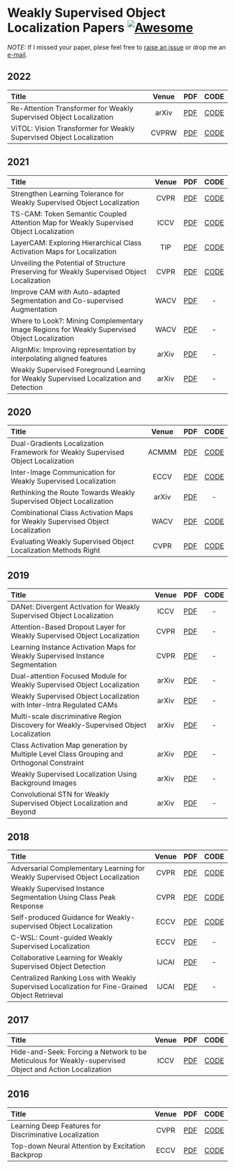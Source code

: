 # Weakly Supervised Object Localization Papers [![Awesome](https://awesome.re/badge.svg)](https://awesome.re)
*NOTE:* If I missed your paper, plese feel free to [raise an issue](https://github.com/xiaomengyc/Weakly-Supervised-Object-Localization/issues) or drop me an [e-mail](mailto:solli.zhang@gmail.com?subject=[GitHub]%wsol%papers).

## 2022
| Title | Venue | PDF | CODE |
| :-----|:-----:|:---:|:----:|
| Re-Attention Transformer for Weakly Supervised Object Localization | arXiv | [PDF](https://arxiv.org/pdf/2208.01838.pdf) | [CODE](https://github.com/su-hui-zz/ReAttentionTransformer) |
| ViTOL: Vision Transformer for Weakly Supervised Object Localization | CVPRW | [PDF](https://arxiv.org/pdf/2204.06772.pdf) | [CODE](https://github.com/Saurav-31/ViTOL) |

## 2021
| Title | Venue | PDF | CODE |
| :-----|:-----:|:---:|:----:|
| Strengthen Learning Tolerance for Weakly Supervised Object Localization | CVPR | [PDF](https://openaccess.thecvf.com/content/CVPR2021/papers/Guo_Strengthen_Learning_Tolerance_for_Weakly_Supervised_Object_Localization_CVPR_2021_paper.pdf) | [CODE](https://github.com/gyguo/SLT-Net) |
| TS-CAM: Token Semantic Coupled Attention Map for Weakly Supervised Object Localization | ICCV | [PDF](https://arxiv.org/pdf/2103.14862.pdf) | [CODE](https://github.com/vasgaowei/TS-CAM) |
|LayerCAM: Exploring Hierarchical Class Activation Maps for Localization | TIP | [PDF](http://mftp.mmcheng.net/Papers/21TIP_LayerCAM.pdf) | [CODE](https://github.com/PengtaoJiang/LayerCAM) |
| Unveiling the Potential of Structure Preserving for Weakly Supervised Object Localization | CVPR | [PDF](https://arxiv.org/pdf/2103.04523.pdf) | [CODE](https://github.com/Panxjia/SPA_CVPR2021) |
| Improve CAM with Auto-adapted Segmentation and Co-supervised Augmentation | WACV | [PDF](https://openaccess.thecvf.com/content/WACV2021/papers/Kou_Improve_CAM_With_Auto-Adapted_Segmentation_and_Co-Supervised_Augmentation_WACV_2021_paper.pdf) | - |
| Where to Look?: Mining Complementary Image Regions for Weakly Supervised Object Localization | WACV | [PDF](https://openaccess.thecvf.com/content/WACV2021/papers/Babar_Where_to_Look_Mining_Complementary_Image_Regions_for_Weakly_Supervised_WACV_2021_paper.pdf) | - |
| AlignMix: Improving representation by interpolating aligned features | arXiv | [PDF](https://arxiv.org/pdf/2103.15375.pdf) | - |
| Weakly Supervised Foreground Learning for Weakly Supervised Localization and Detection | arXiv | [PDF](https://arxiv.org/pdf/2108.01785.pdf) | - | 

## 2020
| Title | Venue | PDF | CODE |
| :-----|:-----:|:---:|:----:|
| Dual-Gradients Localization Framework for Weakly Supervised Object Localization | ACMMM | [PDF](https://dl.acm.org/doi/10.1145/3394171.3413622) | [CODE](https://github.com/chuangchuangtan/DGL) |
| Inter-Image Communication for Weakly Supervised Localization | ECCV | [PDF](http://www.ecva.net/papers/eccv_2020/papers_ECCV/papers/123640273.pdf) | [CODE](https://github.com/xiaomengyc/I2C) |
| Rethinking the Route Towards Weakly Supervised Object Localization | arXiv | [PDF](https://arxiv.org/pdf/2002.11359.pdf) | - |
| Combinational Class Activation Maps for Weakly Supervised Object Localization | WACV | [PDF](http://openaccess.thecvf.com/content_WACV_2020/papers/Yang_Combinational_Class_Activation_Maps_for_Weakly_Supervised_Object_Localization_WACV_2020_paper.pdf) | [CODE](https://github.com/Yangseung/NL-CCAM) |
| Evaluating Weakly Supervised Object Localization Methods Right | CVPR | [PDF](https://arxiv.org/pdf/2001.07437.pdf) | [CODE](https://github.com/clovaai/wsolevaluation) |



## 2019
| Title | Venue | PDF | CODE |
| :-----|:-----:|:---:|:----:|
| DANet: Divergent Activation for Weakly Supervised Object Localization | ICCV | [PDF](http://openaccess.thecvf.com/content_ICCV_2019/papers/Xue_DANet_Divergent_Activation_for_Weakly_Supervised_Object_Localization_ICCV_2019_paper.pdf) | - |
| Attention-Based Dropout Layer for Weakly Supervised Object Localization | CVPR | [PDF](http://openaccess.thecvf.com/content_CVPR_2019/papers/Choe_Attention-Based_Dropout_Layer_for_Weakly_Supervised_Object_Localization_CVPR_2019_paper.pdf) | - |
| Learning Instance Activation Maps for Weakly Supervised Instance Segmentation | CVPR | [PDF](http://openaccess.thecvf.com/content_CVPR_2019/papers/Ahn_Weakly_Supervised_Learning_of_Instance_Segmentation_With_Inter-Pixel_Relations_CVPR_2019_paper.pdf) | - |
| Dual-attention Focused Module for Weakly Supervised Object Localization | arXiv | [PDF](https://arxiv.org/ftp/arxiv/papers/1909/1909.04813.pdf) | - |
| Weakly Supervised Object Localization with Inter-Intra Regulated CAMs | arXiv | [PDF](https://arxiv.org/pdf/1911.07160.pdf) | - |
| Multi-scale discriminative Region Discovery for Weakly-Supervised Object Localization | arXiv | [PDF](https://arxiv.org/pdf/1909.10698.pdf) | - |
| Class Activation Map generation by Multiple Level Class Grouping and Orthogonal Constraint | arXiv | [PDF](https://arxiv.org/pdf/1909.09839.pdf) | - |
| Weakly Supervised Localization Using Background Images | arXiv | [PDF](https://arxiv.org/pdf/1909.03619.pdf) | - |
| Convolutional STN for Weakly Supervised Object Localization and Beyond | arXiv | [PDF](https://arxiv.org/pdf/1912.01522.pdf) | - |


## 2018
| Title | Venue | PDF | CODE |
| :-----|:-----:|:---:|:----:|
| Adversarial Complementary Learning for Weakly Supervised Object Localization | CVPR | [PDF](https://arxiv.org/pdf/1804.06962.pdf) | [CODE](https://github.com/xiaomengyc/ACoL) |
| Weakly Supervised Instance Segmentation Using Class Peak Response | CVPR | [PDF](https://arxiv.org/pdf/1804.00880.pdf) | [CODE](http://yzhou.work/PRM/)|
| Self-produced Guidance for Weakly-supervised Object Localization | ECCV | [PDF](https://arxiv.org/pdf/1807.08902.pdf) | [CODE](https://github.com/xiaomengyc/SPG)|
| C-WSL: Count-guided Weakly Supervised Localization | ECCV | [PDF](https://arxiv.org/pdf/1711.05282.pdf) | - | 
| Collaborative Learning for Weakly Supervised Object Detection | IJCAI | [PDF](https://arxiv.org/pdf/1802.03531.pdf) | - |
| Centralized Ranking Loss with Weakly Supervised Localization for Fine-Grained Object Retrieval | IJCAI | [PDF](http://www.ijcai.org/proceedings/2018/0171.pdf) | - |

## 2017
| Title | Venue | PDF | CODE |
| :-----|:-----:|:---:|:----:|
| Hide-and-Seek: Forcing a Network to be Meticulous for Weakly-supervised Object and Action Localization | ICCV | [PDF](http://krsingh.cs.ucdavis.edu/krishna_files/papers/hide_and_seek/my_files/iccv2017.pdf) | [CODE](https://github.com/kkanshul/Hide-and-Seek) |


## 2016
| Title | Venue | PDF | CODE |
| :-----|:-----:|:---:|:----:|
| Learning Deep Features for Discriminative Localization | CVPR | [PDF](http://cnnlocalization.csail.mit.edu/Zhou_Learning_Deep_Features_CVPR_2016_paper.pdf) | [CODE](https://github.com/metalbubble/CAM) |
| Top-down Neural Attention by Excitation Backprop | ECCV | [PDF](http://cs-people.bu.edu/jmzhang/EB/ExcitationBackprop.pdf) | [CODE](https://github.com/jimmie33/Caffe-ExcitationBP) |

